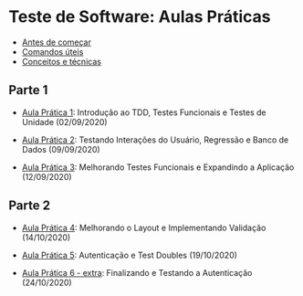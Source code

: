 # Teste de Software: Aulas Práticas

- [Antes de começar](antes.md)
- [Comandos úteis](comandos-uteis.md)
- [Conceitos e técnicas](conceitos.md)

## Parte 1

- [Aula Prática 1](aula1.md): Introdução ao TDD, Testes Funcionais e Testes de Unidade (02/09/2020)

- [Aula Prática 2](aula2.md): Testando Interações do Usuário, Regressão e Banco de Dados (09/09/2020)

- [Aula Prática 3](aula3.md): Melhorando Testes Funcionais e Expandindo a Aplicação (12/09/2020)

## Parte 2

- [Aula Prática 4](aula4.md): Melhorando o Layout e Implementando Validação (14/10/2020)

- [Aula Prática 5](aula5.md): Autenticação e Test Doubles (19/10/2020)

- [Aula Prática 6 - extra](aula6.md): Finalizando e Testando a Autenticação (24/10/2020)
